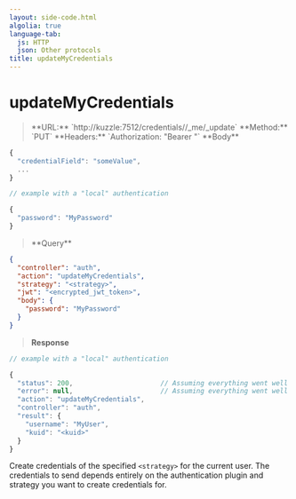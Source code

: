 ```yaml
---
layout: side-code.html
algolia: true
language-tab:
  js: HTTP
  json: Other protocols
title: updateMyCredentials
---
```


# updateMyCredentials

<blockquote class="js">
<p>
**URL:** `http://kuzzle:7512/credentials/<strategy>/_me/_update`  
**Method:** `PUT`  
**Headers:** `Authorization: "Bearer <encrypted_jwt_token>"`  
**Body**
</p>
</blockquote>

```js
{
  "credentialField": "someValue",
  ...
}

// example with a "local" authentication

{
  "password": "MyPassword"
}
```


<blockquote class="json">
<p>
**Query**
</p>
</blockquote>

```json
{
  "controller": "auth",
  "action": "updateMyCredentials",
  "strategy": "<strategy>",
  "jwt": "<encrypted_jwt_token>",
  "body": {
    "password": "MyPassword"
  }
}
```

>**Response**

```javascript
// example with a "local" authentication

{
  "status": 200,                      // Assuming everything went well
  "error": null,                      // Assuming everything went well
  "action": "updateMyCredentials",
  "controller": "auth",
  "result": {
    "username": "MyUser",
    "kuid": "<kuid>"
  }
}
```

Create credentials of the specified `<strategy>` for the current user. The credentials to send depends entirely on the authentication plugin and strategy you want to create credentials for.
